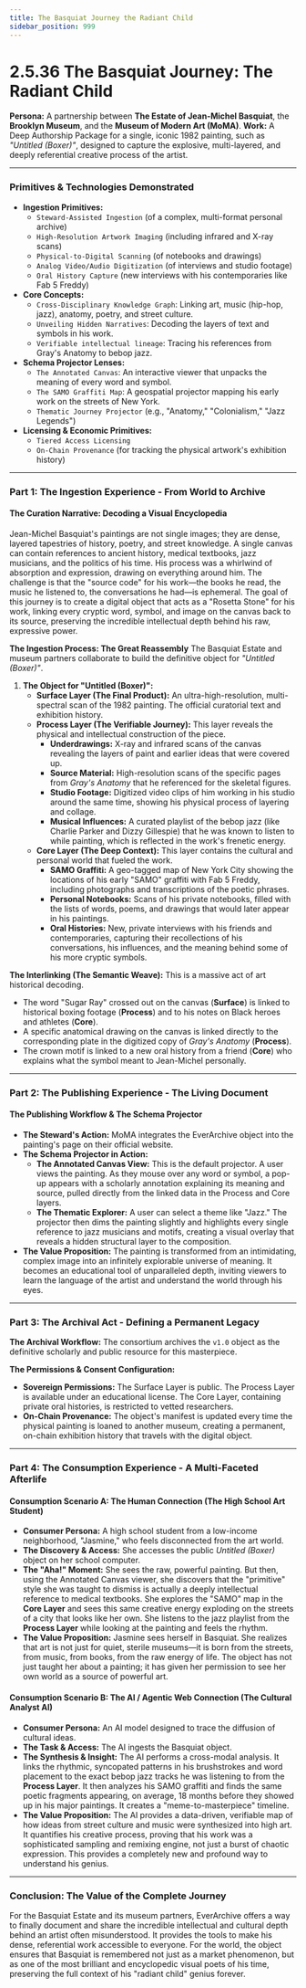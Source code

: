 ```yaml
---
title: The Basquiat Journey the Radiant Child
sidebar_position: 999
---
```


# 2.5.36 The Basquiat Journey: The Radiant Child

**Persona:** A partnership between **The Estate of Jean-Michel Basquiat**, the **Brooklyn Museum**, and the **Museum of Modern Art (MoMA)**.
**Work:** A Deep Authorship Package for a single, iconic 1982 painting, such as *"Untitled (Boxer)"*, designed to capture the explosive, multi-layered, and deeply referential creative process of the artist.

---

### **Primitives & Technologies Demonstrated**

*   **Ingestion Primitives:**
    *   `Steward-Assisted Ingestion` (of a complex, multi-format personal archive)
    *   `High-Resolution Artwork Imaging` (including infrared and X-ray scans)
    *   `Physical-to-Digital Scanning` (of notebooks and drawings)
    *   `Analog Video/Audio Digitization` (of interviews and studio footage)
    *   `Oral History Capture` (new interviews with his contemporaries like Fab 5 Freddy)
*   **Core Concepts:**
    *   `Cross-Disciplinary Knowledge Graph`: Linking art, music (hip-hop, jazz), anatomy, poetry, and street culture.
    *   `Unveiling Hidden Narratives`: Decoding the layers of text and symbols in his work.
    *   `Verifiable intellectual lineage`: Tracing his references from Gray's Anatomy to bebop jazz.
*   **Schema Projector Lenses:**
    *   `The Annotated Canvas`: An interactive viewer that unpacks the meaning of every word and symbol.
    *   `The SAMO Graffiti Map`: A geospatial projector mapping his early work on the streets of New York.
    *   `Thematic Journey Projector` (e.g., "Anatomy," "Colonialism," "Jazz Legends")
*   **Licensing & Economic Primitives:**
    *   `Tiered Access Licensing`
    *   `On-Chain Provenance` (for tracking the physical artwork's exhibition history)

---

### **Part 1: The Ingestion Experience - From World to Archive**

#### **The Curation Narrative: Decoding a Visual Encyclopedia**
Jean-Michel Basquiat's paintings are not single images; they are dense, layered tapestries of history, poetry, and street knowledge. A single canvas can contain references to ancient history, medical textbooks, jazz musicians, and the politics of his time. His process was a whirlwind of absorption and expression, drawing on everything around him. The challenge is that the "source code" for his work—the books he read, the music he listened to, the conversations he had—is ephemeral. The goal of this journey is to create a digital object that acts as a "Rosetta Stone" for his work, linking every cryptic word, symbol, and image on the canvas back to its source, preserving the incredible intellectual depth behind his raw, expressive power.

**The Ingestion Process: The Great Reassembly**
The Basquiat Estate and museum partners collaborate to build the definitive object for *"Untitled (Boxer)"*.

1.  **The Object for "Untitled (Boxer)":**
    *   **Surface Layer (The Final Product):** An ultra-high-resolution, multi-spectral scan of the 1982 painting. The official curatorial text and exhibition history.
    *   **Process Layer (The Verifiable Journey):** This layer reveals the physical and intellectual construction of the piece.
        *   **Underdrawings:** X-ray and infrared scans of the canvas revealing the layers of paint and earlier ideas that were covered up.
        *   **Source Material:** High-resolution scans of the specific pages from *Gray's Anatomy* that he referenced for the skeletal figures.
        *   **Studio Footage:** Digitized video clips of him working in his studio around the same time, showing his physical process of layering and collage.
        *   **Musical Influences:** A curated playlist of the bebop jazz (like Charlie Parker and Dizzy Gillespie) that he was known to listen to while painting, which is reflected in the work's frenetic energy.
    *   **Core Layer (The Deep Context):** This layer contains the cultural and personal world that fueled the work.
        *   **SAMO Graffiti:** A geo-tagged map of New York City showing the locations of his early "SAMO" graffiti with Fab 5 Freddy, including photographs and transcriptions of the poetic phrases.
        *   **Personal Notebooks:** Scans of his private notebooks, filled with the lists of words, poems, and drawings that would later appear in his paintings.
        *   **Oral Histories:** New, private interviews with his friends and contemporaries, capturing their recollections of his conversations, his influences, and the meaning behind some of his more cryptic symbols.

**The Interlinking (The Semantic Weave):**
This is a massive act of art historical decoding.
*   The word "Sugar Ray" crossed out on the canvas (**Surface**) is linked to historical boxing footage (**Process**) and to his notes on Black heroes and athletes (**Core**).
*   A specific anatomical drawing on the canvas is linked directly to the corresponding plate in the digitized copy of *Gray's Anatomy* (**Process**).
*   The crown motif is linked to a new oral history from a friend (**Core**) who explains what the symbol meant to Jean-Michel personally.

---

### **Part 2: The Publishing Experience - The Living Document**

#### **The Publishing Workflow & The Schema Projector**
*   **The Steward's Action:** MoMA integrates the EverArchive object into the painting's page on their official website.
*   **The Schema Projector in Action:**
    *   **The Annotated Canvas View:** This is the default projector. A user views the painting. As they mouse over any word or symbol, a pop-up appears with a scholarly annotation explaining its meaning and source, pulled directly from the linked data in the Process and Core layers.
    *   **The Thematic Explorer:** A user can select a theme like "Jazz." The projector then dims the painting slightly and highlights every single reference to jazz musicians and motifs, creating a visual overlay that reveals a hidden structural layer to the composition.
*   **The Value Proposition:** The painting is transformed from an intimidating, complex image into an infinitely explorable universe of meaning. It becomes an educational tool of unparalleled depth, inviting viewers to learn the language of the artist and understand the world through his eyes.

---

### **Part 3: The Archival Act - Defining a Permanent Legacy**

**The Archival Workflow:**
The consortium archives the `v1.0` object as the definitive scholarly and public resource for this masterpiece.

**The Permissions & Consent Configuration:**
*   **Sovereign Permissions:** The Surface Layer is public. The Process Layer is available under an educational license. The Core Layer, containing private oral histories, is restricted to vetted researchers.
*   **On-Chain Provenance:** The object's manifest is updated every time the physical painting is loaned to another museum, creating a permanent, on-chain exhibition history that travels with the digital object.

---

### **Part 4: The Consumption Experience - A Multi-Faceted Afterlife**

#### **Consumption Scenario A: The Human Connection (The High School Art Student)**
*   **Consumer Persona:** A high school student from a low-income neighborhood, "Jasmine," who feels disconnected from the art world.
*   **The Discovery & Access:** She accesses the public *Untitled (Boxer)* object on her school computer.
*   **The "Aha!" Moment:** She sees the raw, powerful painting. But then, using the Annotated Canvas viewer, she discovers that the "primitive" style she was taught to dismiss is actually a deeply intellectual reference to medical textbooks. She explores the "SAMO" map in the **Core Layer** and sees this same creative energy exploding on the streets of a city that looks like her own. She listens to the jazz playlist from the **Process Layer** while looking at the painting and feels the rhythm.
*   **The Value Proposition:** Jasmine sees herself in Basquiat. She realizes that art is not just for quiet, sterile museums—it is born from the streets, from music, from books, from the raw energy of life. The object has not just taught her about a painting; it has given her permission to see her own world as a source of powerful art.

#### **Consumption Scenario B: The AI / Agentic Web Connection (The Cultural Analyst AI)**
*   **Consumer Persona:** An AI model designed to trace the diffusion of cultural ideas.
*   **The Task & Access:** The AI ingests the Basquiat object.
*   **The Synthesis & Insight:** The AI performs a cross-modal analysis. It links the rhythmic, syncopated patterns in his brushstrokes and word placement to the exact bebop jazz tracks he was listening to from the **Process Layer**. It then analyzes his SAMO graffiti and finds the same poetic fragments appearing, on average, 18 months before they showed up in his major paintings. It creates a "meme-to-masterpiece" timeline.
*   **The Value Proposition:** The AI provides a data-driven, verifiable map of how ideas from street culture and music were synthesized into high art. It quantifies his creative process, proving that his work was a sophisticated sampling and remixing engine, not just a burst of chaotic expression. This provides a completely new and profound way to understand his genius.

---

### **Conclusion: The Value of the Complete Journey**
For the Basquiat Estate and its museum partners, EverArchive offers a way to finally document and share the incredible intellectual and cultural depth behind an artist often misunderstood. It provides the tools to make his dense, referential work accessible to everyone. For the world, the object ensures that Basquiat is remembered not just as a market phenomenon, but as one of the most brilliant and encyclopedic visual poets of his time, preserving the full context of his "radiant child" genius forever.